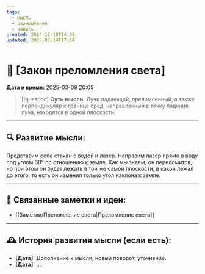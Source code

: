 ```yaml
---
tags:
  - мысль
  - размышление
  - запись
created: 2024-12-18T14:32
updated: 2025-03-14T17:14
---
```


# 💭  [Закон преломления света]

**Дата и время:** 2025-03-09 20:05

> [!question] **Суть мысли:**
> Лучи падающий, преломленный, а также перпендикуляр к границе сред, направленный в точку падения луча, находятся в одной плоскости.

---

## 🔍 Развитие мысли:

Представим себе стакан с водой и лазер. Направим лазер прямо в воду под углом 60° по отношению к земле. Как мы знаем, он переломится, но при этом он будет лежать в той же самой плоскости, в какой лежал до этого, то есть он изменил только угол наклона к земле.

---

## 🔄 Связанные заметки и идеи:

- [[Заметки/Преломление света|Преломление света]]

---

## 🕰️ История развития мысли (если есть):

* **[Дата]:**  Дополнение к мысли, новый поворот, уточнение.
* **[Дата]:**  ...